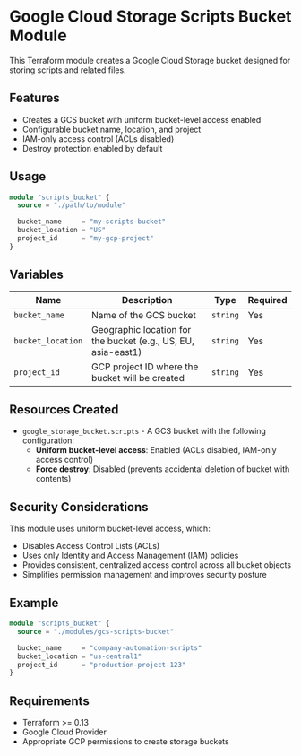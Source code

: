 # Google Cloud Storage Scripts Bucket Module

This Terraform module creates a Google Cloud Storage bucket designed for storing scripts and related files.

## Features

- Creates a GCS bucket with uniform bucket-level access enabled
- Configurable bucket name, location, and project
- IAM-only access control (ACLs disabled)
- Destroy protection enabled by default

## Usage

```terraform
module "scripts_bucket" {
  source = "./path/to/module"

  bucket_name     = "my-scripts-bucket"
  bucket_location = "US"
  project_id      = "my-gcp-project"
}
```

## Variables

| Name | Description | Type | Required |
|------|-------------|------|----------|
| `bucket_name` | Name of the GCS bucket | `string` | Yes |
| `bucket_location` | Geographic location for the bucket (e.g., US, EU, asia-east1) | `string` | Yes |
| `project_id` | GCP project ID where the bucket will be created | `string` | Yes |

## Resources Created

- `google_storage_bucket.scripts` - A GCS bucket with the following configuration:
  - **Uniform bucket-level access**: Enabled (ACLs disabled, IAM-only access control)
  - **Force destroy**: Disabled (prevents accidental deletion of bucket with contents)

## Security Considerations

This module uses uniform bucket-level access, which:
- Disables Access Control Lists (ACLs)
- Uses only Identity and Access Management (IAM) policies
- Provides consistent, centralized access control across all bucket objects
- Simplifies permission management and improves security posture


## Example

```terraform
module "scripts_bucket" {
  source = "./modules/gcs-scripts-bucket"

  bucket_name     = "company-automation-scripts"
  bucket_location = "us-central1"
  project_id      = "production-project-123"
}
```

## Requirements

- Terraform >= 0.13
- Google Cloud Provider
- Appropriate GCP permissions to create storage buckets